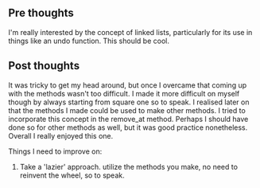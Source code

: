 Pre thoughts
---------------------
I'm really interested by the concept of linked lists, particularly for its
use in things like an undo function. This should be cool.


Post thoughts
---------------------
It was tricky to get my head around, but once I overcame that coming up with
the methods wasn't too difficult. I made it more difficult on myself though
by always starting from square one so to speak. I realised later on that
the methods I made could be used to make other methods. I tried to incorporate
this concept in the remove_at method. Perhaps I should have done so for other
methods as well, but it was good practice nonetheless. Overall I really enjoyed
this one.

Things I need to improve on:
1) Take a 'lazier' approach. utilize the methods you make, no need to reinvent
the wheel, so to speak.
